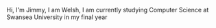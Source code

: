 Hi, I'm Jimmy,
I am Welsh,
I am currently studying Computer Science at Swansea University in my final year
